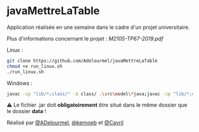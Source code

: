 # javaMettreLaTable

Application réalisée en une semaine dans le cadre d'un projet universitaire.

Plus d'informations concernant le projet : _M2105-TP67-2019.pdf_



Linux :

```bash
git clone https://github.com/Adelourmel/javaMettreLaTable
chmod +x run_linux.sh
./run_linux.sh
```
Windows :

```bash
javac -cp "lib/*;class/" -d class/ .\src\model\*java;javac -cp "lib/*;class/" -d class/ .\src\control\*java .\src\view\*java;javac -cp "lib/*;class/" -d class/ .\src\*java;java -cp "lib/*;class/" Launcher
```

:warning: Le fichier .jar doit **obligatoirement** être situé dans le même dossier que le dossier **data** !

Réalisé par [@ADelourmel](https://github.com/Adelourmel), [@kernoeb](https://github.com/kernoeb) et [@Cayril](https://github.com/Cayril)

